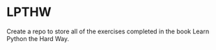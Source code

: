 # LPTHW
Create a repo to store all of the exercises completed in the book Learn Python the Hard Way.
